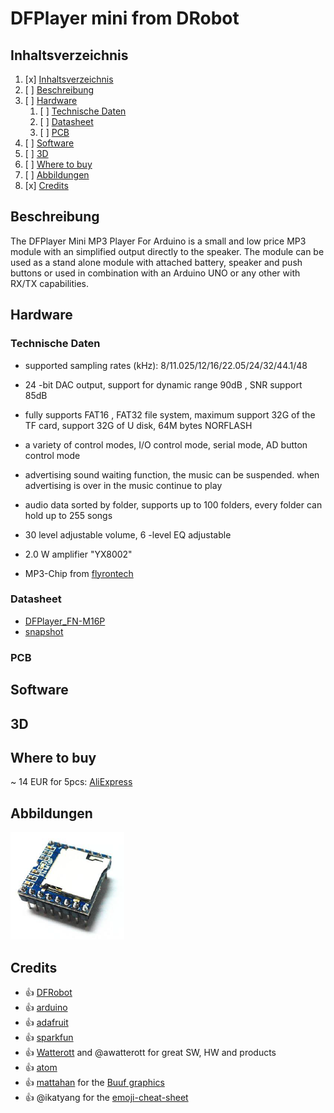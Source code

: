 # DFPlayer mini from DRobot
## Inhaltsverzeichnis
1. [x] [Inhaltsverzeichnis](#Inhaltsverzeichnis)
1. [ ] [Beschreibung](#Beschreibung)
1. [ ] [Hardware](#Hardware)
   1. [ ] [Technische Daten](#technische-daten)
   1. [ ] [Datasheet](#datasheet)
   1. [ ] [PCB](#PCB)
1. [ ] [Software](#Software)
1. [ ] [3D](#3D)
1. [ ] [Where to buy](#Where-to-buy)
1. [ ] [Abbildungen](#Abbildungen)
1. [x] [Credits](#Credits)

## Beschreibung
The DFPlayer Mini MP3 Player For Arduino is a small and low price MP3 module with an simplified output directly to the speaker. The module can be used as a stand alone module with attached battery, speaker and push buttons or used in combination with an Arduino UNO or any other with RX/TX capabilities.

## Hardware
### Technische Daten
* supported sampling rates (kHz): 8/11.025/12/16/22.05/24/32/44.1/48
* 24 -bit DAC output, support for dynamic range 90dB , SNR support 85dB
* fully supports FAT16 , FAT32 file system, maximum support 32G of the TF card, support 32G of U disk, 64M bytes NORFLASH
* a variety of control modes, I/O control mode, serial mode, AD button control mode
* advertising sound waiting function, the music can be suspended. when advertising is over in the music continue to play
* audio data sorted by folder, supports up to 100 folders, every folder can hold up to 255 songs
* 30 level adjustable volume, 6 -level EQ adjustable

* 2.0 W amplifier "YX8002"
* MP3-Chip from [flyrontech](http://www.flyrontech.com)

### Datasheet
* [DFPlayer_FN-M16P](https://github.com/DFRobot/DFRobotDFPlayerMini/blob/master/doc/FN-M16P%2BEmbedded%2BMP3%2BAudio%2BModule%2BDatasheet.pdf)
* [snapshot](datasheet/FN-M16P_DFPlayer_Mini.pdf)
### PCB
## Software
## 3D

## Where to buy
~ 14 EUR for 5pcs: [AliExpress](https://www.aliexpress.com/item/32960222299.html)

## Abbildungen
![Front](images/front.png)

## Credits
* :+1: [DFRobot](https://www.dfrobot.com/product-1121.html)
* :+1: [arduino](https://github.com/arduino)
* :+1: [adafruit](https://github.com/adafruit)
* :+1: [sparkfun](https://github.com/sparkfun)
* :+1: [Watterott](https://github.com/watterott) and @awatterott for great SW, HW and products
* :+1: [atom](https://github.com/atom)
* :+1: [mattahan](https://www.deviantart.com/mattahan) for the [Buuf graphics](https://www.deviantart.com/mattahan/art/Buuf-37966044)
* :+1: @ikatyang for the [emoji-cheat-sheet](https://github.com/ikatyang/emoji-cheat-sheet/blob/master/README.md)
